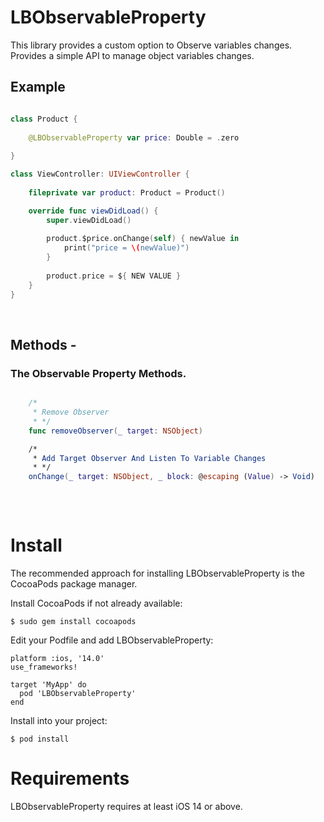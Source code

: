 # LBObservableProperty
This library provides a custom option to Observe variables changes. Provides a simple API to manage object variables changes.

## Example ##

```swift 

class Product {
    
    @LBObservableProperty var price: Double = .zero
    
}

class ViewController: UIViewController {
    
    fileprivate var product: Product = Product()

    override func viewDidLoad() {
        super.viewDidLoad()
        
        product.$price.onChange(self) { newValue in
            print("price = \(newValue)")
        }
        
        product.price = ${ NEW VALUE }
    }
}

```

<br>

## Methods -
### The Observable Property Methods.

```swift 

    /*
     * Remove Observer
     * */
    func removeObserver(_ target: NSObject)

    /*
     * Add Target Observer And Listen To Variable Changes
     * */
    onChange(_ target: NSObject, _ block: @escaping (Value) -> Void)
    
```

<br>

# Install #
The recommended approach for installing LBObservableProperty is the CocoaPods package manager.

Install CocoaPods if not already available:
```
$ sudo gem install cocoapods
```

Edit your Podfile and add LBObservableProperty:
```
platform :ios, '14.0'
use_frameworks!

target 'MyApp' do
  pod 'LBObservableProperty'
end
```

Install into your project:
```
$ pod install
```

# Requirements #
LBObservableProperty requires at least iOS 14 or above.
